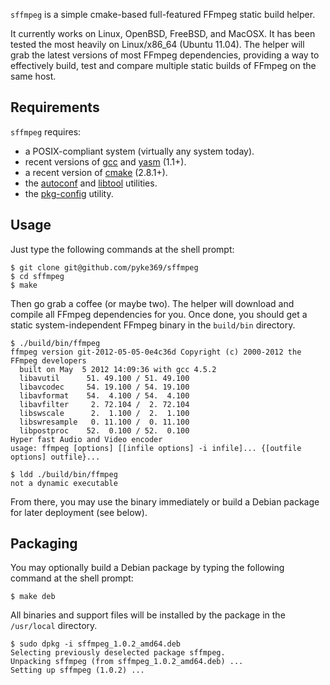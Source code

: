 `sffmpeg` is a simple cmake-based full-featured FFmpeg static build helper.

It currently works on Linux, OpenBSD, FreeBSD, and MacOSX. It has been tested the most heavily on Linux/x86_64 (Ubuntu 11.04).
The helper will grab the latest versions of most FFmpeg dependencies, providing a way to effectively build, test and compare
multiple static builds of FFmpeg on the same host.

Requirements
------------

`sffmpeg` requires:

- a POSIX-compliant system (virtually any system today).
- recent versions of [gcc](http://gcc.gnu.org/) and [yasm](http://yasm.tortall.net/) (1.1+).
- a recent version of [cmake](http://www.cmake.org/) (2.8.1+).
- the [autoconf](http://www.gnu.org/software/autoconf/) and [libtool](http://www.gnu.org/software/libtool/) utilities.
- the [pkg-config](http://www.freedesktop.org/wiki/Software/pkg-config) utility.

Usage
-----

Just type the following commands at the shell prompt:

    $ git clone git@github.com/pyke369/sffmpeg
    $ cd sffmpeg
    $ make

Then go grab a coffee (or maybe two). The helper will download and compile all FFmpeg dependencies for you.
Once done, you should get a static system-independent FFmpeg binary in the `build/bin` directory.

    $ ./build/bin/ffmpeg
    ffmpeg version git-2012-05-05-0e4c36d Copyright (c) 2000-2012 the FFmpeg developers
      built on May  5 2012 14:09:36 with gcc 4.5.2
      libavutil      51. 49.100 / 51. 49.100
      libavcodec     54. 19.100 / 54. 19.100
      libavformat    54.  4.100 / 54.  4.100
      libavfilter     2. 72.104 /  2. 72.104
      libswscale      2.  1.100 /  2.  1.100
      libswresample   0. 11.100 /  0. 11.100
      libpostproc    52.  0.100 / 52.  0.100
    Hyper fast Audio and Video encoder
    usage: ffmpeg [options] [[infile options] -i infile]... {[outfile options] outfile}...

    $ ldd ./build/bin/ffmpeg
    not a dynamic executable

From there, you may use the binary immediately or build a Debian package for later deployment (see below).

Packaging
---------

You may optionally build a Debian package by typing the following command at the shell prompt:

    $ make deb

All binaries and support files will be installed by the package in the `/usr/local` directory.

    $ sudo dpkg -i sffmpeg_1.0.2_amd64.deb
    Selecting previously deselected package sffmpeg.
    Unpacking sffmpeg (from sffmpeg_1.0.2_amd64.deb) ...
    Setting up sffmpeg (1.0.2) ...
